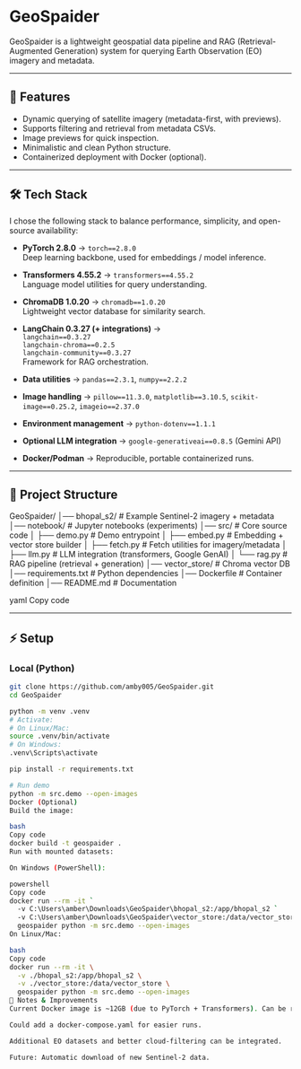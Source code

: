 # GeoSpaider

GeoSpaider is a lightweight geospatial data pipeline and RAG (Retrieval-Augmented Generation) system for querying Earth Observation (EO) imagery and metadata.

---

## 🚀 Features
- Dynamic querying of satellite imagery (metadata-first, with previews).
- Supports filtering and retrieval from metadata CSVs.
- Image previews for quick inspection.
- Minimalistic and clean Python structure.
- Containerized deployment with Docker (optional).

---

## 🛠️ Tech Stack

I chose the following stack to balance performance, simplicity, and open-source availability:

- **PyTorch 2.8.0** → `torch==2.8.0`  
  Deep learning backbone, used for embeddings / model inference.

- **Transformers 4.55.2** → `transformers==4.55.2`  
  Language model utilities for query understanding.

- **ChromaDB 1.0.20** → `chromadb==1.0.20`  
  Lightweight vector database for similarity search.

- **LangChain 0.3.27 (+ integrations)** →  
  `langchain==0.3.27`  
  `langchain-chroma==0.2.5`  
  `langchain-community==0.3.27`  
  Framework for RAG orchestration.

- **Data utilities** → `pandas==2.3.1`, `numpy==2.2.2`

- **Image handling** → `pillow==11.3.0`, `matplotlib==3.10.5`, `scikit-image==0.25.2`, `imageio==2.37.0`

- **Environment management** → `python-dotenv==1.1.1`

- **Optional LLM integration** → `google-generativeai==0.8.5` (Gemini API)

- **Docker/Podman** → Reproducible, portable containerized runs.

---

## 📂 Project Structure

GeoSpaider/
│── bhopal_s2/ # Example Sentinel-2 imagery + metadata
│── notebook/ # Jupyter notebooks (experiments)
│── src/ # Core source code
│ ├── demo.py # Demo entrypoint
│ ├── embed.py # Embedding + vector store builder
│ ├── fetch.py # Fetch utilities for imagery/metadata
│ ├── llm.py # LLM integration (transformers, Google GenAI)
│ └── rag.py # RAG pipeline (retrieval + generation)
│── vector_store/ # Chroma vector DB
│── requirements.txt # Python dependencies
│── Dockerfile # Container definition
│── README.md # Documentation

yaml
Copy code

---

## ⚡ Setup

### Local (Python)
```bash
git clone https://github.com/amby005/GeoSpaider.git
cd GeoSpaider

python -m venv .venv
# Activate:
# On Linux/Mac:
source .venv/bin/activate
# On Windows:
.venv\Scripts\activate

pip install -r requirements.txt

# Run demo
python -m src.demo --open-images
Docker (Optional)
Build the image:

bash
Copy code
docker build -t geospaider .
Run with mounted datasets:

On Windows (PowerShell):

powershell
Copy code
docker run --rm -it `
  -v C:\Users\amber\Downloads\GeoSpaider\bhopal_s2:/app/bhopal_s2 `
  -v C:\Users\amber\Downloads\GeoSpaider\vector_store:/data/vector_store `
  geospaider python -m src.demo --open-images
On Linux/Mac:

bash
Copy code
docker run --rm -it \
  -v ./bhopal_s2:/app/bhopal_s2 \
  -v ./vector_store:/data/vector_store \
  geospaider python -m src.demo --open-images
📌 Notes & Improvements
Current Docker image is ~12GB (due to PyTorch + Transformers). Can be reduced by using python:3.11-slim and smaller model weights.

Could add a docker-compose.yaml for easier runs.

Additional EO datasets and better cloud-filtering can be integrated.

Future: Automatic download of new Sentinel-2 data.
